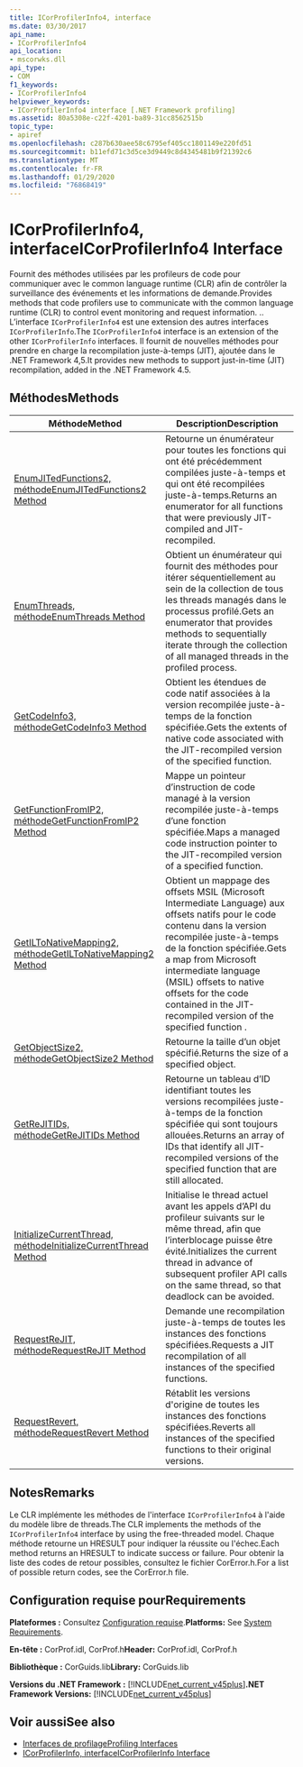 ```yaml
---
title: ICorProfilerInfo4, interface
ms.date: 03/30/2017
api_name:
- ICorProfilerInfo4
api_location:
- mscorwks.dll
api_type:
- COM
f1_keywords:
- ICorProfilerInfo4
helpviewer_keywords:
- ICorProfilerInfo4 interface [.NET Framework profiling]
ms.assetid: 80a5308e-c22f-4201-ba89-31cc8562515b
topic_type:
- apiref
ms.openlocfilehash: c287b630aee58c6795ef405cc1801149e220fd51
ms.sourcegitcommit: b11efd71c3d5ce3d9449c8d4345481b9f21392c6
ms.translationtype: MT
ms.contentlocale: fr-FR
ms.lasthandoff: 01/29/2020
ms.locfileid: "76868419"
---
```

# <a name="icorprofilerinfo4-interface"></a><span data-ttu-id="6c766-102">ICorProfilerInfo4, interface</span><span class="sxs-lookup"><span data-stu-id="6c766-102">ICorProfilerInfo4 Interface</span></span>
<span data-ttu-id="6c766-103">Fournit des méthodes utilisées par les profileurs de code pour communiquer avec le common language runtime (CLR) afin de contrôler la surveillance des événements et les informations de demande.</span><span class="sxs-lookup"><span data-stu-id="6c766-103">Provides methods that code profilers use to communicate with the common language runtime (CLR) to control event monitoring and request information.</span></span> <span data-ttu-id="6c766-104">.</span><span class="sxs-lookup"><span data-stu-id="6c766-104">.</span></span> <span data-ttu-id="6c766-105">L’interface `ICorProfilerInfo4` est une extension des autres interfaces `ICorProfilerInfo`.</span><span class="sxs-lookup"><span data-stu-id="6c766-105">The `ICorProfilerInfo4` interface is an extension of the other `ICorProfilerInfo` interfaces.</span></span> <span data-ttu-id="6c766-106">Il fournit de nouvelles méthodes pour prendre en charge la recompilation juste-à-temps (JIT), ajoutée dans le .NET Framework 4,5.</span><span class="sxs-lookup"><span data-stu-id="6c766-106">It provides new methods to support just-in-time (JIT) recompilation, added in the .NET Framework 4.5.</span></span>  
  
## <a name="methods"></a><span data-ttu-id="6c766-107">Méthodes</span><span class="sxs-lookup"><span data-stu-id="6c766-107">Methods</span></span>  
  
|<span data-ttu-id="6c766-108">Méthode</span><span class="sxs-lookup"><span data-stu-id="6c766-108">Method</span></span>|<span data-ttu-id="6c766-109">Description</span><span class="sxs-lookup"><span data-stu-id="6c766-109">Description</span></span>|  
|------------|-----------------|  
|[<span data-ttu-id="6c766-110">EnumJITedFunctions2, méthode</span><span class="sxs-lookup"><span data-stu-id="6c766-110">EnumJITedFunctions2 Method</span></span>](icorprofilerinfo4-enumjitedfunctions2-method.md)|<span data-ttu-id="6c766-111">Retourne un énumérateur pour toutes les fonctions qui ont été précédemment compilées juste-à-temps et qui ont été recompilées juste-à-temps.</span><span class="sxs-lookup"><span data-stu-id="6c766-111">Returns an enumerator for all functions that were previously JIT-compiled and JIT-recompiled.</span></span>|  
|[<span data-ttu-id="6c766-112">EnumThreads, méthode</span><span class="sxs-lookup"><span data-stu-id="6c766-112">EnumThreads Method</span></span>](icorprofilerinfo4-enumthreads-method.md)|<span data-ttu-id="6c766-113">Obtient un énumérateur qui fournit des méthodes pour itérer séquentiellement au sein de la collection de tous les threads managés dans le processus profilé.</span><span class="sxs-lookup"><span data-stu-id="6c766-113">Gets an enumerator that provides methods to sequentially iterate through the collection of all managed threads in the profiled process.</span></span>|  
|[<span data-ttu-id="6c766-114">GetCodeInfo3, méthode</span><span class="sxs-lookup"><span data-stu-id="6c766-114">GetCodeInfo3 Method</span></span>](icorprofilerinfo4-getcodeinfo3-method.md)|<span data-ttu-id="6c766-115">Obtient les étendues de code natif associées à la version recompilée juste-à-temps de la fonction spécifiée.</span><span class="sxs-lookup"><span data-stu-id="6c766-115">Gets the extents of native code associated with the JIT-recompiled version of the specified function.</span></span>|  
|[<span data-ttu-id="6c766-116">GetFunctionFromIP2, méthode</span><span class="sxs-lookup"><span data-stu-id="6c766-116">GetFunctionFromIP2 Method</span></span>](icorprofilerinfo4-getfunctionfromip2-method.md)|<span data-ttu-id="6c766-117">Mappe un pointeur d’instruction de code managé à la version recompilée juste-à-temps d’une fonction spécifiée.</span><span class="sxs-lookup"><span data-stu-id="6c766-117">Maps a managed code instruction pointer to the JIT-recompiled version of a specified function.</span></span>|  
|[<span data-ttu-id="6c766-118">GetILToNativeMapping2, méthode</span><span class="sxs-lookup"><span data-stu-id="6c766-118">GetILToNativeMapping2 Method</span></span>](icorprofilerinfo4-getiltonativemapping2-method.md)|<span data-ttu-id="6c766-119">Obtient un mappage des offsets MSIL (Microsoft Intermediate Language) aux offsets natifs pour le code contenu dans la version recompilée juste-à-temps de la fonction spécifiée.</span><span class="sxs-lookup"><span data-stu-id="6c766-119">Gets a map from Microsoft intermediate language (MSIL) offsets to native offsets for the code contained in the JIT-recompiled version of the specified function .</span></span>|  
|[<span data-ttu-id="6c766-120">GetObjectSize2, méthode</span><span class="sxs-lookup"><span data-stu-id="6c766-120">GetObjectSize2 Method</span></span>](icorprofilerinfo4-getobjectsize2-method.md)|<span data-ttu-id="6c766-121">Retourne la taille d’un objet spécifié.</span><span class="sxs-lookup"><span data-stu-id="6c766-121">Returns the size of a specified object.</span></span>|  
|[<span data-ttu-id="6c766-122">GetReJITIDs, méthode</span><span class="sxs-lookup"><span data-stu-id="6c766-122">GetReJITIDs Method</span></span>](icorprofilerinfo4-getrejitids-method.md)|<span data-ttu-id="6c766-123">Retourne un tableau d’ID identifiant toutes les versions recompilées juste-à-temps de la fonction spécifiée qui sont toujours allouées.</span><span class="sxs-lookup"><span data-stu-id="6c766-123">Returns an array of IDs that identify all JIT-recompiled versions of the specified function that are still allocated.</span></span>|  
|[<span data-ttu-id="6c766-124">InitializeCurrentThread, méthode</span><span class="sxs-lookup"><span data-stu-id="6c766-124">InitializeCurrentThread Method</span></span>](icorprofilerinfo4-initializecurrentthread-method.md)|<span data-ttu-id="6c766-125">Initialise le thread actuel avant les appels d’API du profileur suivants sur le même thread, afin que l’interblocage puisse être évité.</span><span class="sxs-lookup"><span data-stu-id="6c766-125">Initializes the current thread in advance of subsequent profiler API calls on the same thread, so that deadlock can be avoided.</span></span>|  
|[<span data-ttu-id="6c766-126">RequestReJIT, méthode</span><span class="sxs-lookup"><span data-stu-id="6c766-126">RequestReJIT Method</span></span>](icorprofilerinfo4-requestrejit-method.md)|<span data-ttu-id="6c766-127">Demande une recompilation juste-à-temps de toutes les instances des fonctions spécifiées.</span><span class="sxs-lookup"><span data-stu-id="6c766-127">Requests a JIT recompilation of all instances of the specified functions.</span></span>|  
|[<span data-ttu-id="6c766-128">RequestRevert, méthode</span><span class="sxs-lookup"><span data-stu-id="6c766-128">RequestRevert Method</span></span>](icorprofilerinfo4-requestrevert-method.md)|<span data-ttu-id="6c766-129">Rétablit les versions d'origine de toutes les instances des fonctions spécifiées.</span><span class="sxs-lookup"><span data-stu-id="6c766-129">Reverts all instances of the specified functions to their original versions.</span></span>|  
  
## <a name="remarks"></a><span data-ttu-id="6c766-130">Notes</span><span class="sxs-lookup"><span data-stu-id="6c766-130">Remarks</span></span>  
 <span data-ttu-id="6c766-131">Le CLR implémente les méthodes de l'interface `ICorProfilerInfo4` à l'aide du modèle libre de threads.</span><span class="sxs-lookup"><span data-stu-id="6c766-131">The CLR implements the methods of the `ICorProfilerInfo4` interface by using the free-threaded model.</span></span> <span data-ttu-id="6c766-132">Chaque méthode retourne un HRESULT pour indiquer la réussite ou l'échec.</span><span class="sxs-lookup"><span data-stu-id="6c766-132">Each method returns an HRESULT to indicate success or failure.</span></span> <span data-ttu-id="6c766-133">Pour obtenir la liste des codes de retour possibles, consultez le fichier CorError.h.</span><span class="sxs-lookup"><span data-stu-id="6c766-133">For a list of possible return codes, see the CorError.h file.</span></span>  
  
## <a name="requirements"></a><span data-ttu-id="6c766-134">Configuration requise pour</span><span class="sxs-lookup"><span data-stu-id="6c766-134">Requirements</span></span>  
 <span data-ttu-id="6c766-135">**Plateformes :** Consultez [Configuration requise](../../../../docs/framework/get-started/system-requirements.md).</span><span class="sxs-lookup"><span data-stu-id="6c766-135">**Platforms:** See [System Requirements](../../../../docs/framework/get-started/system-requirements.md).</span></span>  
  
 <span data-ttu-id="6c766-136">**En-tête :** CorProf.idl, CorProf.h</span><span class="sxs-lookup"><span data-stu-id="6c766-136">**Header:** CorProf.idl, CorProf.h</span></span>  
  
 <span data-ttu-id="6c766-137">**Bibliothèque :** CorGuids.lib</span><span class="sxs-lookup"><span data-stu-id="6c766-137">**Library:** CorGuids.lib</span></span>  
  
 <span data-ttu-id="6c766-138">**Versions du .NET Framework :** [!INCLUDE[net_current_v45plus](../../../../includes/net-current-v45plus-md.md)]</span><span class="sxs-lookup"><span data-stu-id="6c766-138">**.NET Framework Versions:** [!INCLUDE[net_current_v45plus](../../../../includes/net-current-v45plus-md.md)]</span></span>  
  
## <a name="see-also"></a><span data-ttu-id="6c766-139">Voir aussi</span><span class="sxs-lookup"><span data-stu-id="6c766-139">See also</span></span>

- [<span data-ttu-id="6c766-140">Interfaces de profilage</span><span class="sxs-lookup"><span data-stu-id="6c766-140">Profiling Interfaces</span></span>](profiling-interfaces.md)
- [<span data-ttu-id="6c766-141">ICorProfilerInfo, interface</span><span class="sxs-lookup"><span data-stu-id="6c766-141">ICorProfilerInfo Interface</span></span>](icorprofilerinfo-interface.md)
